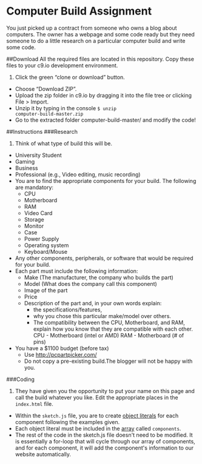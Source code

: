 # Computer Build Assignment

You just picked up a contract from someone who owns a blog about computers. The owner has a webpage and some code ready but they need someone to do a little research on a particular computer build and write some code.

##Download
All the required files are located in this repository. Copy these files to your c9.io development environment.

1. Click the green “clone or download” button. 
- Choose “Download ZIP”.
- Upload the zip folder in c9.io by dragging it into the file tree or clicking File > Import. 
- Unzip it by typing in the console <code>$ unzip computer-build-master.zip</code>
- Go to the extracted folder computer-build-master/ and modify the code!

##Instructions
###Research
1. Think of what type of build this will be. 
  - University Student
  - Gaming
  - Business
  - Professional (e.g., Video editing, music recording)
- You are to find the appropriate components for your build. The following are mandatory:
  - CPU
  - Motherboard
  - RAM
  - Video Card
  - Storage
  - Monitor
  - Case
  - Power Supply
  - Operating system
  - Keyboard/Mouse
- Any other components, peripherals, or software that would be required for your build.
- Each part must include the following information:
  - Make (The manufacturer, the company who builds the part)
  - Model (What does the company call this component)
  - Image of the part
  - Price
  - Description of the part and, in your own words explain:
    - the specifications/features,
    - why you chose this particular make/model over others.
    - The compatibility between the CPU, Motherboard, and RAM, explain how you know that they are compatible with each other.
    CPU - Motherboard (intel or AMD)
    RAM - Motherboard (# of pins)
- You have a $1100 budget (before tax)
  - Use http://pcpartpicker.com/  
  - Do not copy a pre-existing build.The blogger will not be happy with you.

###Coding
1. They have given you the opportunity to put your name on this page and call the build whatever you like. Edit the appropriate places in the <code>index.html</code> file.
- Within the <code>sketch.js</code> file, you are to create [object literals](https://www.khanacademy.org/computing/computer-programming/programming/objects/p/intro-to-objects "Kahn Academy - Intro to Objects") for each component following the examples given.
- Each object literal must be included in the [array](https://www.khanacademy.org/computing/computer-programming/programming/arrays/p/intro-to-arrays "Kahn Academy - Arrays") called <code>components</code>.
- The rest of the code in the sketch.js file doesn't need to be modified. It is essentially a for-loop that will cycle through our array of components, and for each component, it will add the component's information to our website automatically.